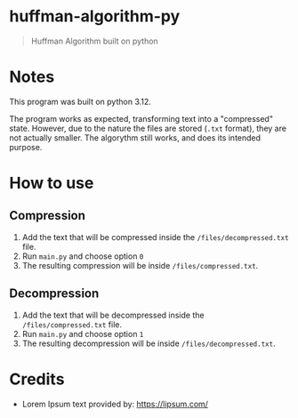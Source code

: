 # huffman-algorithm-py
> Huffman Algorithm built on python

# Notes

This program was built on python 3.12.

The program works as expected, transforming text into a "compressed" state. However, due to the nature the files are stored (`.txt` format), they are not actually smaller. The algorythm still works, and does its intended purpose.

# How to use

## Compression

1. Add the text that will be compressed inside the `/files/decompressed.txt` file.
2. Run `main.py` and choose option `0`
3. The resulting compression will be inside `/files/compressed.txt`.

## Decompression

1. Add the text that will be decompressed inside the `/files/compressed.txt` file.
2. Run `main.py` and choose option `1`
3. The resulting decompression will be inside `/files/decompressed.txt`.

# Credits

- Lorem Ipsum text provided by: https://lipsum.com/